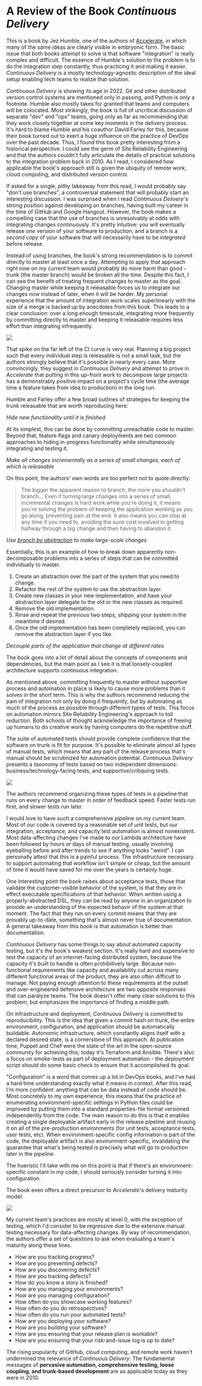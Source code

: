 A Review of the Book _Continuous Delivery_
==========================================

This is a book by Jez Humble, one of the authors of [Accelerate](accelerate.md), in which many of the same ideas are
clearly visible in embryonic form. The basic issue that both books attempt to solve is that software "integration" is
really complex and difficult. The essence of Humble's solution to the problem is to do the integration step constantly,
thus practicing it and making it easier. _Continuous Delivery_ is a mostly technology-agnostic description of the ideal
setup enabling tech teams to realize that solution.

_Continuous Delivery_ is showing its age in 2022. Git and other distributed version control systems are mentioned only
in passing, and Python is only a footnote. Humble also mostly takes for granted that teams and computers will be
colocated. Most strikingly, the book is full of uncritical discussion of separate "dev" and "ops" teams, going only as
far as recommending that they work closely together at some key moments in the delivery process. It's hard to blame
Humble and his coauthor David Farley for this, because their book turned out to exert a huge influence on the practice
of DevOps over the past decade. Thus, I found this book pretty interesting from a historical perspective. I could see
the germ of Site Reliability Engineering and that the authors couldn't fully articulate the details of practical
solutions to the integration problem back in 2010. As I read, I considered how applicable the book's approach still is
given the ubiquity of remote work, cloud computing, and distributed version control.

If asked for a single, pithy takeaway from this read, I would probably say "don't use branches", a controversial
statement that will probably start an interesting discussion. I was surprised when I read _Continuous Delivery_'s strong
position against developing on branches, having built my career in the time of GitHub and Google Hangout. However, the
book makes a compelling case that the use of branches is unresolvably at odds with integrating changes continuously.
It's pretty intuitive: you will eventually release *one* version of your software to production, and a branch is
a *second copy* of your software that will necessarily have to be *integrated* before release.

Instead of using branches, the book's strong recommendation is to commit directly to master at least once a day.
Attempting to apply that approach right now on my current team would probably do more harm than good - trunk (the master
branch) would be broken all the time. Despite this fact, I can see the benefit of treating frequent changes to master as
the goal. Changing master while keeping it releasable forces us to integrate our changes *now* instead of later, when it
will be harder. My personal experience that the amount of integration work scales superlinearly with the size of a merge
is backed up by anecdotes from this book. This leads to a clear conclusion: over a long enough timescale, integrating
more frequently by committing directly to master and keeping it releasable requires less effort than integrating
infrequently.

![](../media/ci-effort.png)

That spike on the far left of the CI curve is very real. Planning a big project such that every individual step is
releasable is not a small task, but the authors strongly believe that it's possible in nearly every case. More
convincingly, they suggest in _Continuous Delivery_ and attempt to prove in _Accelerate_ that putting in this up-front
work to decompose large projects has a demonstrably positive impact on a project's cycle time (the average time
a feature takes from idea to production) in the long run.

Humble and Farley offer a few broad outlines of strategies for keeping the trunk releasable that are worth reproducing
here:

*Hide new functionality until it is finished*

At its simplest, this can be done by committing unreachable code to master. Beyond that, feature flags and canary
deployments are two common approaches to hiding in-progress functionality while simultaneously integrating and testing
it.

*Make all changes incrementally as a series of small changes, each of which is releasable*

On this point, the authors' own words are too perfect not to quote directly:

> The bigger the apparent reason to branch, the more you shouldn't branch...
> Even if turning large changes into a series of small, incremental changes is hard work while you're doing it, it
> means you're solving the problem of keeping the application working as you go along, preventing pain at the end. It
> also means you can stop at any time if you need to, avoiding the sunk cost involved in getting halfway through a big
> change and then having to abandon it.

*Use [branch by
abstraction](https://continuousdelivery.com/2011/05/make-large-scale-changes-incrementally-with-branch-by-abstraction/)
to make large-scale changes*

Essentially, this is an example of how to break down apparently non-decomposable problems into a series of steps that
can be committed individually to master.

1. Create an abstraction over the part of the system that you need to change.
2. Refactor the rest of the system to use the abstraction layer.
3. Create new classes in your new implementation, and have your abstraction layer delegate to the old or the new classes as required.
4. Remove the old implementation.
5. Rinse and repeat the previous two steps, shipping your system in the meantime if desired.
6. Once the old implementation has been completely replaced, you can remove the abstraction layer if you like.

*Decouple parts of the application that change at different rates*

The book goes into a lot of detail about the concepts of components and dependencies, but the main point as I see it is
that loosely-coupled architecture supports continuous integration.

As mentioned above, committing frequently to master without supportive process and automation in place is likely to
cause more problems than it solves in the short term. This is why the authors recommend reducing the pain of
integration not only by doing it frequently, but by automating as much of the process as possible through different
types of tests. This focus on automation mirrors Site Reliability Engineering's approach to toil reduction. Both schools
of thought acknowledge the importance of freeing up humans to do creative work by having computers do the repetitive
stuff.

The suite of automated tests should provide complete confidence that the software on trunk is fit for purpose. It's
possible to eliminate almost all types of manual tests, which means that any part of the release process that's manual
should be scrutinized for automation potential. _Continuous Delivery_ presents a taxonomy of tests based on two
independent dimensions: business/technology-facing tests, and supportive/critiquing tests.

![](../media/test-quadrant.png)

The authors recommend organizing these types of tests in a pipeline that runs on every change to master in order of
feedback speed. Faster tests run first, and slower tests run later.

I would love to have such a comprehensive pipeline on my current team. Most of our code is covered by a reasonable set
of unit tests, but our integration, acceptance, and capacity test automation is almost nonexistent. Most data-affecting
changes I've made to our Lambda architecture have been followed by hours or days of manual testing, usually involving
eyeballing before and after trends to see if anything looks "weird". I can personally attest that this is a painful
process. The infrastructure necessary to support automating that workflow isn't simple or cheap, but the amount of time
it would have saved for me over the years is certainly huge.

One interesting point the book raises about acceptance tests, those that validate the customer-visible behavior of the
system, is that they are in effect executable specifications of that behavior. When written using a properly-abstracted
DSL, they can be read by anyone in an organization to provide an understanding of the expected behavir of the system at
that moment. The fact that they run on every commit means that they are provably up-to-date, something that's almost
never true of documentation. A general takeaway from this book is that automation is better than documentation.

_Continuous Delivery_ has some things to say about automated capacity testing, but it's the book's weakest section. It's
really hard and expensive to test the capacity of an internet-facing distributed system, because the capacity it's built
to handle is often prohibitively large. Because non-functional requirements like capacity and availability cut across
many different functional areas of the product, they are also often difficult to manage. Not paying enough attention to
these requirements at the outset and over-engineered defensive architecture are two opposite responses that can paralyze
teams. The book doesn't offer many clear solutions to this problem, but emphasizes the importance of finding a middle
path.

On infrastructure and deployment, _Continuous Delivery_ is committed to reproducibility. This is the idea that given
a commit hash on trunk, the entire environment, configuration, and application should be automatically buildable.
Autonomic infrastructure, which constantly aligns itself with a declared desired state, is a cornerstone of this
approach. At publication time, Puppet and Chef were the state of the art in the open-source community for achieving
this; today it's Terraform and Ansible. There's also a focus on smoke-tests as part of deployment automation - the
deployment script should do some basic check to ensure that it accomplished its goal.

"Configuration" is a word that comes up a lot in DevOps books, and I've had a hard time understanding exactly what it
means in context. After this read, I'm more confident: anything that can be data instead of code should be. Most
concretely to my own experience, this means that the practice of enumerating environment-specific settings in Python
files could be improved by putting them into a standard properties-file format versioned independently from the code.
The main reason to do this is that it enables creating a single deployable artifact early in the release pipeline and
reusing it on all of the pre-production environments (for unit tests, acceptance tests, user tests, etc). When
environment-specific config information is part of the code, the deployable artifact is also environment-specific,
invalidating the guarantee that what's being tested is precisely what will go to production later in the pipeline.

The hueristic I'll take with me on this point is that if there's an environment-specific constant in my code, I should
seriously consider turning it into configuration.

The book even offers a direct precursor to _Accelerate_'s delivery maturity model:

![](../media/maturity-model.png)

My current team's practices are mostly at level 0, with the exception of testing, which I'd consider to be regressive
due to the extensive manual testing necessary for data-affecting changes. By way of recommendation, the authors offer
a set of questions to ask when evaluating a team's maturity along these lines.

* How are you tracking progress?
* How are you preventing defects?
* How are you discovering defects?
* How are you tracking defects?
* How do you know a story is finished?
* How are you managing your environments?
* How are you managing configuration?
* How often do you showcase working features?
* How often do you do retrospectives?
* How often do you run your automated tests?
* How are you deploying your software?
* How are you building your software?
* How are you ensuring that your release plan is workable?
* How are you ensuring that your risk-and-issue log is up to date?

The rising popularity of GitHub, cloud computing, and remote work haven't undermined the relevance of _Continuous
Delivery_. The fundamental messages of **pervasive automation, comprehensive testing, loose coupling, and trunk-based
development** are as applicable today as they were in 2010.
